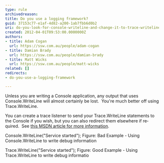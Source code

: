 ```yaml
---
type: rule
archivedreason: 
title: Do you use a logging framework?
guid: 37153c77-e1af-4d82-a200-1ab7fbb6d0b2
uri: do-you-look-for-console-writeline-and-change-it-to-trace-writeline
created: 2012-04-01T09:53:00.0000000Z
authors:
- title: Adam Cogan
  url: https://ssw.com.au/people/adam-cogan
- title: Damian Brady
  url: https://ssw.com.au/people/damian-brady
- title: Matt Wicks
  url: https://ssw.com.au/people/matt-wicks
related: []
redirects:
- do-you-use-a-logging-framework

---
```



<p class="MsoListParagraph"><span lang="EN-AU">Unless you are writing a Console application, any output that uses Console.WriteLine will almost certainly be lost.&#160; You're much better off using Trace.WriteLine.</span></p>
<p class="MsoListParagraph"><span lang="EN-AU">You can create a trace listener to send your Trace.WriteLine statements to the Console if you wish, but you can also redirect them elsewhere if required.&#160; See <a href="http&#58;//msdn.microsoft.com/en-us/library/sk36c28t.aspx">this MSDN article for more information</a>.</span></p>
<p class="MsoListParagraph"><span lang="EN-AU" class="ssw-rteStyle-CodeArea">Console.WriteLine(&quot;Service started&quot;);</span><span class="ssw-rteStyle-FigureBad">&#160;Figure&#58; Bad Example - Using Console.WriteLine to write debug information</span></p>
<p class="MsoListParagraph"><span class="ssw-rteStyle-CodeArea">Trace.WriteLine(&quot;Service started&quot;);</span><span class="ssw-rteStyle-FigureGood">&#160;Figure&#58; Good Example - Using Trace.WriteLine to write debug informatio</span></p>
<br><excerpt class='endintro'></excerpt><br>



